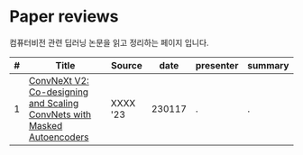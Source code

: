 # Paper reviews
컴퓨터비전 관련 딥러닝 논문을 읽고 정리하는 페이지 입니다.

| # | Title                                                                                                             | Source   | date   | presenter | summary |
|---|-------------------------------------------------------------------------------------------------------------------|----------|--------|-----------|----------|
| 1 | [ConvNeXt V2: Co-designing and Scaling ConvNets with Masked Autoencoders](https://arxiv.org/pdf/2301.00808v1.pdf) | XXXX '23 | 230117 |.          |.         |
